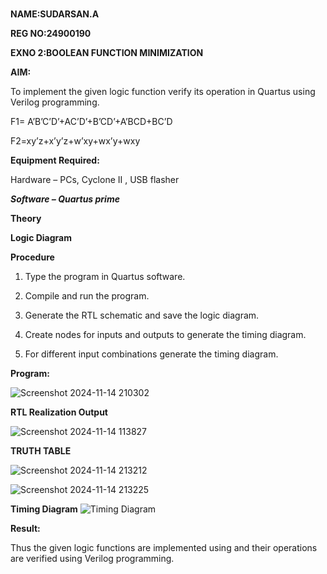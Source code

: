 #
**NAME:SUDARSAN.A**

**REG NO:24900190**

**EXNO 2:BOOLEAN FUNCTION MINIMIZATION**

**AIM:**

To implement the given logic function verify its operation in Quartus using Verilog programming.

F1= A’B’C’D’+AC’D’+B’CD’+A’BCD+BC’D 

F2=xy’z+x’y’z+w’xy+wx’y+wxy

**Equipment Required:**

Hardware – PCs, Cyclone II , USB flasher

***Software – Quartus prime***

**Theory**

**Logic Diagram**

**Procedure**

1.	Type the program in Quartus software.

2.	Compile and run the program.

3.	Generate the RTL schematic and save the logic diagram.

4.	Create nodes for inputs and outputs to generate the timing diagram.

5.	For different input combinations generate the timing diagram.


**Program:**

![Screenshot 2024-11-14 210302](https://github.com/user-attachments/assets/b0f521ea-5647-4fd5-90be-6ebdff673ee3)


**RTL Realization Output**

![Screenshot 2024-11-14 113827](https://github.com/user-attachments/assets/1d0ee2a5-7cd0-4542-9111-f7cfb602aaf4)

**TRUTH TABLE**

![Screenshot 2024-11-14 213212](https://github.com/user-attachments/assets/51e40bc2-a992-43d3-be8d-9e05cdb03028)

![Screenshot 2024-11-14 213225](https://github.com/user-attachments/assets/8cb511e1-3fe7-4cf3-92d3-cf346f8f0bf1)


**Timing Diagram**
![Timing Diagram](https://github.com/user-attachments/assets/cfe823e0-895b-4993-8fc2-3136c66d5acb)

**Result:**

Thus the given logic functions are implemented using and their operations are verified using Verilog programming.

